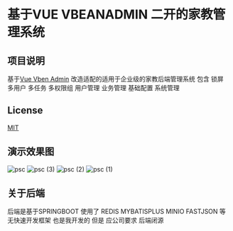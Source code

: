 # 基于VUE VBEANADMIN 二开的家教管理系统

## 项目说明
基于[Vue Vben Admin](https://github.com/anncwb/vue-vben-admin/) 改造适配的适用于企业级的家教后端管理系统
包含
锁屏  多用户 多任务 多权限组 
用户管理 业务管理 基础配置 系统管理 

## License
[MIT](./LICENSE)


## 演示效果图
![psc](https://github.com/user-attachments/assets/0e9066ed-56b3-42f2-9a74-74f92d672e76)
![psc (3)](https://github.com/user-attachments/assets/aefba251-7dee-49eb-ace7-9d746507a953)
![psc (2)](https://github.com/user-attachments/assets/054e6d13-09ba-4ca6-816c-2588da4b2803)
![psc (1)](https://github.com/user-attachments/assets/3b66d909-9b2e-4da9-8d92-85fa1550cc49)

## 关于后端
后端是基于SPRINGBOOT 使用了 REDIS MYBATISPLUS MINIO FASTJSON 等
无快速开发框架
也是我开发的 
但是 应公司要求 后端闭源
